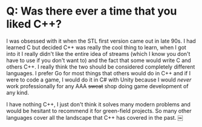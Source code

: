 # Q: Was there ever a time that you liked C++?

I was obsessed with it when the STL first version came out in late 90s.
I had learned C but decided C++ was really the cool thing to learn, when
I got into it I really didn't like the entire idea of streams (which I
know you don't have to use if you don't want to) and the fact that some
would write C and others C++. I really think the two should be
considered completely different languages. I prefer Go for most things
that others would do in C++ and if I were to code a game, I would do it
in C\# with Unity because I would *never* work professionally for any AAA
~~sweat~~ shop doing game development of any kind.

I have nothing C++, I just don't think it solves many modern problems
and would be hesitant to recommend it for green-field projects. So many
other languages cover all the landscape that C++ has covered in the
past.
￼

